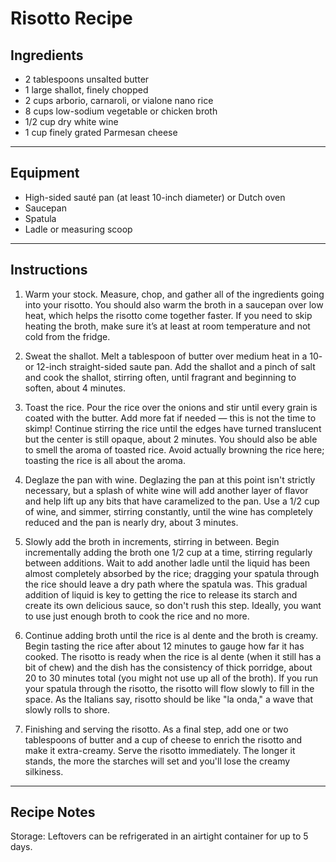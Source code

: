 # Risotto Recipe

## Ingredients
* 2 tablespoons unsalted butter
* 1 large shallot, finely chopped
* 2 cups arborio, carnaroli, or vialone nano rice
* 8 cups low-sodium vegetable or chicken broth
* 1/2 cup dry white wine
* 1 cup finely grated Parmesan cheese
---
## Equipment
* High-sided sauté pan (at least 10-inch diameter) or Dutch oven
* Saucepan
* Spatula
* Ladle or measuring scoop
---
## Instructions
1. Warm your stock. Measure, chop, and gather all of the ingredients going into your risotto. You should also warm the broth in a saucepan over low heat, which helps the risotto come together faster. If you need to skip heating the broth, make sure it’s at least at room temperature and not cold from the fridge.

2. Sweat the shallot. Melt a tablespoon of butter over medium heat in a 10- or 12-inch straight-sided saute pan. Add the shallot and a pinch of salt and cook the shallot, stirring often, until fragrant and beginning to soften, about 4 minutes.

3. Toast the rice. Pour the rice over the onions and stir until every grain is coated with the butter. Add more fat if needed — this is not the time to skimp! Continue stirring the rice until the edges have turned translucent but the center is still opaque, about 2 minutes. You should also be able to smell the aroma of toasted rice. Avoid actually browning the rice here; toasting the rice is all about the aroma.

4. Deglaze the pan with wine. Deglazing the pan at this point isn't strictly necessary, but a splash of white wine will add another layer of flavor and help lift up any bits that have caramelized to the pan. Use a 1/2 cup of wine, and simmer, stirring constantly, until the wine has completely reduced and the pan is nearly dry, about 3 minutes.

5. Slowly add the broth in increments, stirring in between. Begin incrementally adding the broth one 1/2 cup at a time, stirring regularly between additions. Wait to add another ladle until the liquid has been almost completely absorbed by the rice; dragging your spatula through the rice should leave a dry path where the spatula was. This gradual addition of liquid is key to getting the rice to release its starch and create its own delicious sauce, so don't rush this step. Ideally, you want to use just enough broth to cook the rice and no more.

6. Continue adding broth until the rice is al dente and the broth is creamy. Begin tasting the rice after about 12 minutes to gauge how far it has cooked. The risotto is ready when the rice is al dente (when it still has a bit of chew) and the dish has the consistency of thick porridge, about 20 to 30 minutes total (you might not use up all of the broth). If you run your spatula through the risotto, the risotto will flow slowly to fill in the space. As the Italians say, risotto should be like "la onda," a wave that slowly rolls to shore.

7. Finishing and serving the risotto. As a final step, add one or two tablespoons of butter and a cup of cheese to enrich the risotto and make it extra-creamy. Serve the risotto immediately. The longer it stands, the more the starches will set and you'll lose the creamy silkiness.
---
## Recipe Notes
Storage: Leftovers can be refrigerated in an airtight container for up to 5 days.